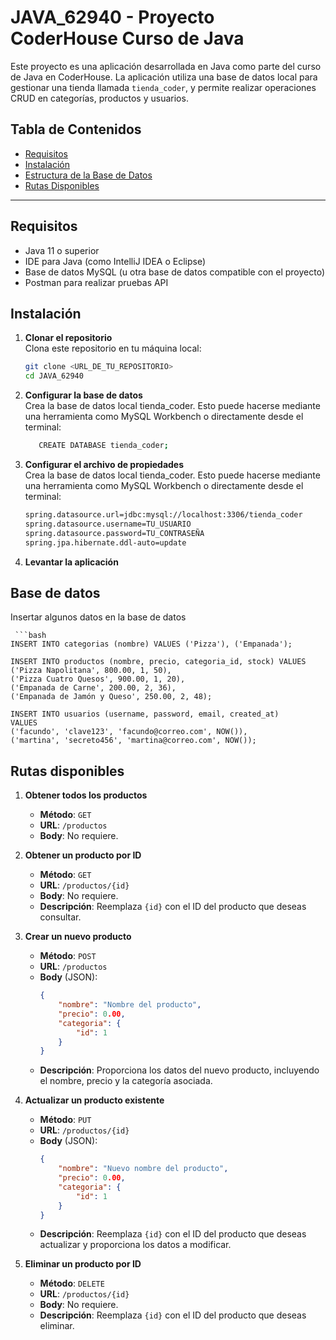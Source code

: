 
# JAVA_62940 - Proyecto CoderHouse Curso de Java

Este proyecto es una aplicación desarrollada en Java como parte del curso de Java en CoderHouse. La aplicación utiliza una base de datos local para gestionar una tienda llamada `tienda_coder`, y permite realizar operaciones CRUD en categorías, productos y usuarios.

## Tabla de Contenidos

- [Requisitos](#requisitos)
- [Instalación](#instalación)
- [Estructura de la Base de Datos](#Base-de-datos)
- [Rutas Disponibles](#Rutas-disponibles)


---

## Requisitos

- Java 11 o superior
- IDE para Java (como IntelliJ IDEA o Eclipse)
- Base de datos MySQL (u otra base de datos compatible con el proyecto)
- Postman para realizar pruebas API

## Instalación

1. **Clonar el repositorio**  
   Clona este repositorio en tu máquina local:

   ```bash
   git clone <URL_DE_TU_REPOSITORIO>
   cd JAVA_62940


2. **Configurar la base de datos**  
Crea la base de datos local tienda_coder. Esto puede hacerse mediante una herramienta como MySQL Workbench o directamente desde el terminal:

    ```bash
       CREATE DATABASE tienda_coder;   


3. **Configurar el archivo de propiedades**  
Crea la base de datos local tienda_coder. Esto puede hacerse mediante una herramienta como MySQL Workbench o directamente desde el terminal:

    ```bash
    spring.datasource.url=jdbc:mysql://localhost:3306/tienda_coder
    spring.datasource.username=TU_USUARIO
    spring.datasource.password=TU_CONTRASEÑA
    spring.jpa.hibernate.ddl-auto=update
   
4. **Levantar la aplicación**  

## Base de datos
Insertar algunos datos en la base de datos

     ```bash
    INSERT INTO categorias (nombre) VALUES ('Pizza'), ('Empanada');
    
    INSERT INTO productos (nombre, precio, categoria_id, stock) VALUES 
    ('Pizza Napolitana', 800.00, 1, 50),
    ('Pizza Cuatro Quesos', 900.00, 1, 20),
    ('Empanada de Carne', 200.00, 2, 36),
    ('Empanada de Jamón y Queso', 250.00, 2, 48);

    INSERT INTO usuarios (username, password, email, created_at)
    VALUES
    ('facundo', 'clave123', 'facundo@correo.com', NOW()),
    ('martina', 'secreto456', 'martina@correo.com', NOW());      

## Rutas disponibles

1. **Obtener todos los productos**
    - **Método**: `GET`
    - **URL**: `/productos`
    - **Body**: No requiere.
   

2. **Obtener un producto por ID**
    - **Método**: `GET`
    - **URL**: `/productos/{id}`
    - **Body**: No requiere.
    - **Descripción**: Reemplaza `{id}` con el ID del producto que deseas consultar.


3. **Crear un nuevo producto**
    - **Método**: `POST`
    - **URL**: `/productos`
    - **Body** (JSON):
      ```json
      {
          "nombre": "Nombre del producto",
          "precio": 0.00,
          "categoria": {
              "id": 1
          }
      }
      ```
    - **Descripción**: Proporciona los datos del nuevo producto, incluyendo el nombre, precio y la categoría asociada.


4. **Actualizar un producto existente**
    - **Método**: `PUT`
    - **URL**: `/productos/{id}`
    - **Body** (JSON):
      ```json
      {
          "nombre": "Nuevo nombre del producto",
          "precio": 0.00,
          "categoria": {
              "id": 1
          }
      }
      ```
    - **Descripción**: Reemplaza `{id}` con el ID del producto que deseas actualizar y proporciona los datos a modificar.


5. **Eliminar un producto por ID**
    - **Método**: `DELETE`
    - **URL**: `/productos/{id}`
    - **Body**: No requiere.
    - **Descripción**: Reemplaza `{id}` con el ID del producto que deseas eliminar.

